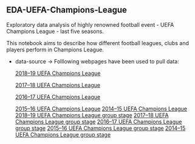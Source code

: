 ## EDA-UEFA-Champions-League

Exploratory data analysis of highly renowned football event - UEFA Champions League - last five seasons.

This notebook aims to describe how different football leagues, clubs and players perform in Champions League.

* data-source -> Folllowing webpages have been used to pull data:

  [2018–19 UEFA Champions League](https://en.wikipedia.org/wiki/2018%E2%80%9319_UEFA_Champions_League)
  
  [2017–18 UEFA Champions League](https://en.wikipedia.org/wiki/2017%E2%80%9318_UEFA_Champions_League)
  
  [2016–17 UEFA Champions League](https://en.wikipedia.org/wiki/2016%E2%80%9317_UEFA_Champions_League)
  
  [2015–16 UEFA Champions League](https://en.wikipedia.org/wiki/2015%E2%80%9316_UEFA_Champions_League)
  [2014–15 UEFA Champions League](https://en.wikipedia.org/wiki/2014%E2%80%9315_UEFA_Champions_League)
  [2018–19 UEFA Champions League group stage](https://en.wikipedia.org/wiki/2018%E2%80%9319_UEFA_Champions_League_group_stage)
  [2017–18 UEFA Champions League group stage](https://en.wikipedia.org/wiki/2018%E2%80%9319_UEFA_Champions_League_group_stage)
  [2016–17 UEFA Champions League group stage](https://en.wikipedia.org/wiki/2016%E2%80%9317_UEFA_Champions_League_group_stage)
  [2015–16 UEFA Champions League group stage](https://en.wikipedia.org/wiki/2015%E2%80%9316_UEFA_Champions_League_group_stage)
  [2014–15 UEFA Champions League group stage](https://en.wikipedia.org/wiki/2014%E2%80%9315_UEFA_Champions_League_group_stage)
